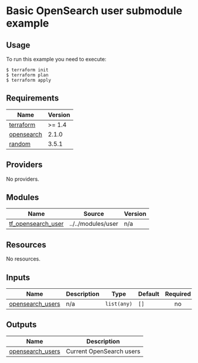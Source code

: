 # Basic OpenSearch user submodule example

## Usage

To run this example you need to execute:

```
$ terraform init
$ terraform plan
$ terraform apply
```

## Requirements

| Name | Version |
|------|---------|
| <a name="requirement_terraform"></a> [terraform](#requirement\_terraform) | >= 1.4 |
| <a name="requirement_opensearch"></a> [opensearch](#requirement\_opensearch) | 2.1.0 |
| <a name="requirement_random"></a> [random](#requirement\_random) | 3.5.1 |

## Providers

No providers.

## Modules

| Name | Source | Version |
|------|--------|---------|
| <a name="module_tf_opensearch_user"></a> [tf\_opensearch\_user](#module\_tf\_opensearch\_user) | ../../modules/user | n/a |

## Resources

No resources.

## Inputs

| Name | Description | Type | Default | Required |
|------|-------------|------|---------|:--------:|
| <a name="input_opensearch_users"></a> [opensearch\_users](#input\_opensearch\_users) | n/a | `list(any)` | `[]` | no |

## Outputs

| Name | Description |
|------|-------------|
| <a name="output_opensearch_users"></a> [opensearch\_users](#output\_opensearch\_users) | Current OpenSearch users |
<!-- END_TF_DOCS -->